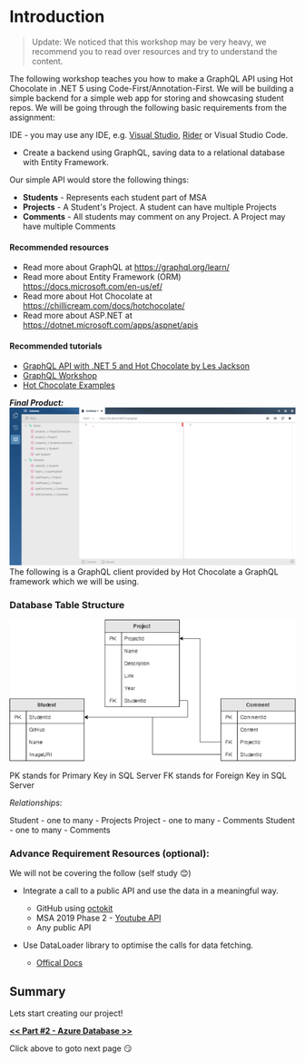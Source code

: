 # Introduction

> Update: We noticed that this workshop may be very heavy, we recommend you to read over resources and try to understand the content.

The following workshop teaches you how to make a GraphQL API using Hot Chocolate in .NET 5 using Code-First/Annotation-First. We will be building a simple backend for a simple web app for storing and showcasing student repos. We will be going through the following basic requirements from the assignment:

IDE - you may use any IDE, e.g. [Visual Studio](https://visualstudio.microsoft.com/), [Rider](https://www.jetbrains.com/rider/) or Visual Studio Code.

- Create a backend using GraphQL, saving data to a relational database with
  Entity Framework.

Our simple API would store the following things:

- **Students** - Represents each student part of MSA
- **Projects** - A Student's Project. A student can have multiple Projects
- **Comments** - All students may comment on any Project. A Project may have multiple Comments

#### Recommended resources

- Read more about GraphQL at https://graphql.org/learn/
- Read more about Entity Framework (ORM) https://docs.microsoft.com/en-us/ef/
- Read more about Hot Chocolate at https://chillicream.com/docs/hotchocolate/
- Read more about ASP.NET at https://dotnet.microsoft.com/apps/aspnet/apis

#### Recommended tutorials

- [GraphQL API with .NET 5 and Hot Chocolate by Les Jackson](https://www.youtube.com/watch?v=HuN94qNwQmM)
- [GraphQL Workshop](https://github.com/ChilliCream/graphql-workshop)
- [Hot Chocolate Examples](https://github.com/ChilliCream/hotchocolate-examples)

**_Final Product:_**
![1-introduction-to-msa-yearbook/Untitled.png](1-introduction-to-msa-yearbook/Untitled.png)
The following is a GraphQL client provided by Hot Chocolate a GraphQL framework which we will be using.

### Database Table Structure

![1-introduction-to-msa-yearbook/entity.png](1-introduction-to-msa-yearbook/entity.png)

PK stands for Primary Key in SQL Server
FK stands for Foreign Key in SQL Server

_Relationships_:

Student - one to many - Projects
Project - one to many - Comments
Student - one to many - Comments

### Advance Requirement Resources (optional):

We will not be covering the follow (self study :blush:)

- Integrate a call to a public API and use the data in a meaningful way.

  - GitHub using [octokit](https://octokitnet.readthedocs.io/en/latest/)
  - MSA 2019 Phase 2 - [Youtube API](https://github.com/NZMSA/2019-Phase-2/tree/master/2.%20API/Part4-YouTubeAPI)
  - Any public API

- Use DataLoader library to optimise the calls for data fetching.
  - [Offical Docs](https://chillicream.com/docs/hotchocolate/fetching-data/dataloader)

## Summary

Lets start creating our project!

[**<< Part #2 - Azure Database >>**](2-azure-sql-database.md)

Click above to goto next page :smirk:
